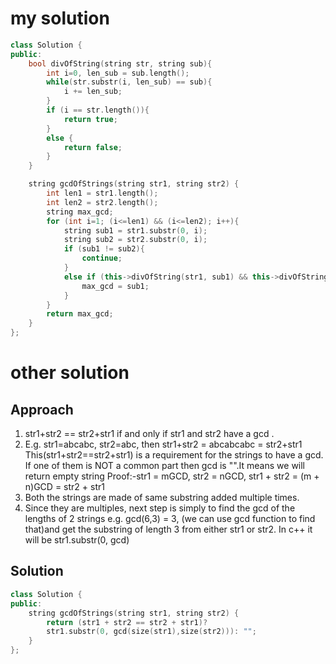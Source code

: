 # my solution

```C++
class Solution {
public:
    bool divOfString(string str, string sub){
        int i=0, len_sub = sub.length();
        while(str.substr(i, len_sub) == sub){
            i += len_sub;
        }
        if (i == str.length()){
            return true;
        }
        else {
            return false;
        }
    }

    string gcdOfStrings(string str1, string str2) {
        int len1 = str1.length();
        int len2 = str2.length();
        string max_gcd;
        for (int i=1; (i<=len1) && (i<=len2); i++){
            string sub1 = str1.substr(0, i);
            string sub2 = str2.substr(0, i);
            if (sub1 != sub2){
                continue;
            }
            else if (this->divOfString(str1, sub1) && this->divOfString(str2, sub2)){
                max_gcd = sub1;
            }
        }
        return max_gcd;
    }
};
```



# other solution

## Approach

1. str1+str2 == str2+str1 if and only if str1 and str2 have a gcd .
2. E.g. str1=abcabc, str2=abc, then str1+str2 = abcabcabc = str2+str1
This(str1+str2==str2+str1) is a requirement for the strings to have a gcd. If one of them is NOT a common part then gcd is "".It means we will return empty string
Proof:-str1 = mGCD, str2 = nGCD, str1 + str2 = (m + n)GCD = str2 + str1
3. Both the strings are made of same substring added multiple times.
4. Since they are multiples, next step is simply to find the gcd of the lengths of 2 strings e.g. gcd(6,3) = 3, (we can use gcd function to find that)and get the substring of length 3 from either str1 or str2.
In c++ it will be str1.substr(0, gcd)

## Solution

```C++
class Solution {
public:
    string gcdOfStrings(string str1, string str2) {
        return (str1 + str2 == str2 + str1)? 
        str1.substr(0, gcd(size(str1),size(str2))): "";
    }
};
```